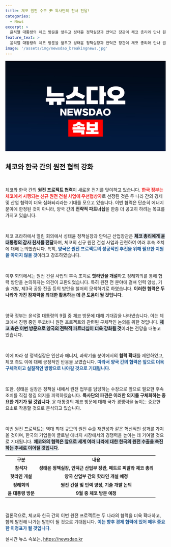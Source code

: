 ```yaml
---
title: 체코 원전 수주 尹 특사단의 친서 전달!
categories:
  - News
excerpt: >
  윤석열 대통령의 체코 방문을 앞두고 성태윤 정책실장과 안덕근 장관이 체코 총리와 만나 원전 협력을 논의했습니다. 팀코리아는 신규 원전 건설 사업 우선협상자로 선정되어 체코와의 전략적 파트너십을 강화할 기회를 맞이했습니다. 
feature_text: >
  윤석열 대통령의 체코 방문을 앞두고 성태윤 정책실장과 안덕근 장관이 체코 총리와 만나 원전 협력을 논의했습니다. 팀코리아는 신규 원전 건설 사업 우선협상자로 선정되어 체코와의 전략적 파트너십을 강화할 기회를 맞이했습니다. 
image: '/assets/img/newsdao_breakingnews.jpg'
---
```


<p><img src="/assets/img/newsdao_breakingnews.jpg" alt="bookingtag 속보" /></p>

<h2 data-ke-size="size26">체코와 한국 간의 원전 협력 강화</h2>

<p data-ke-size="size16">&nbsp;</p>

<p>체코와 한국 간의 <b>원전 프로젝트 협력</b>이 새로운 전기를 맞이하고 있습니다. <b><span style="color: #ee2323;">한국 정부는 체코에서 시행되는 신규 원전 건설 사업에 우선협상자</span></b>로 선정된 것은 두 나라 간의 경제 및 산업 협력이 더욱 심화되리라는 기대를 모으고 있습니다. 이번 협력은 단순히 에너지 분야에 한정된 것이 아니라, 양국 간의 <b>전략적 파트너십</b>을 한층 더 공고히 하려는 목표를 가지고 있습니다.</p>

<p data-ke-size="size16">&nbsp;</p>

<p>체코 프라하에서 열린 회의에서 성태윤 정책실장과 안덕근 산업장관은 <b><span style="background-color: #21538527;">체코 총리에게 윤 대통령의 감사 친서를 전달</span></b>하며, 체코의 신규 원전 건설 사업과 관련하여 여러 후속 조치에 대해 논의했습니다. 특히, <b><span style="color: #1a5490;">양국은 원전 프로젝트의 성공적인 추진을 위해 필요한 지원을 아끼지 않을 것</span></b>이라고 강조하였습니다.</p>

<p data-ke-size="size16">&nbsp;</p>

<p>이후 회의에서는 원전 건설 사업의 후속 조치로 <b>핫라인을 개설</b>하고 정례회의를 통해 협력 방안을 논의하자는 의견이 교환되었습니다. 특히 원전 전 분야에 걸쳐 인력 양성, 기술 개발, 제3국 공동 진출 등의 방안을 철저히 모색하기로 하였습니다. <b><span style="ee2323;">이러한 협력은 두 나라가 가진 잠재력을 최대한 활용하는 데 큰 도움이 될 것입니다</span></b>.</p>

<p data-ke-size="size16">&nbsp;</p>

<p>양국 정부는 윤석열 대통령의 9월 중 체코 방문에 대해 기대감을 나타냈습니다. 이는 체코에서 진행 중인 두코바니 원전 프로젝트와 관련된 구체적인 논의를 위한 것입니다. <b><span style="background-color: #21538527;">체코 측은 이번 방문으로 양국의 전략적 파트너십이 더욱 강화될 것</span></b>이라는 전망을 내놓고 있습니다.</p>

<p data-ke-size="size16">&nbsp;</p>

<p>이에 따라 성 정책실장은 인산과 에너지, 과학기술 분야에서의 <b>협력 확대</b>를 제안하였고, 체코 측도 이에 대해 긍정적인 반응을 보였습니다. <b><span style="color: #1a5490;">따라서 양국 간의 협력은 앞으로 더욱 구체적이고 실질적인 방향으로 나아갈 것으로 기대됩니다</span></b>.</p>

<p data-ke-size="size16">&nbsp;</p>

<p>또한, 성태윤 실장은 정책실 내에서 원전 업무를 담당하는 수장으로 앞으로 필요한 후속 조치를 직접 챙길 의지를 피력하였습니다. <b><span style="ee2323;">특사단의 파견은 이러한 의지를 구체화하는 중요한 계기가 될 것입니다</span></b>. 윤 대통령의 체코 방문에 대해 국가 경쟁력을 높이는 중요한 요소로 작용할 것으로 분석되고 있습니다.</p>

<p data-ke-size="size16">&nbsp;</p>

<p>이번 원전 프로젝트는 역대 최대 규모의 원전 수출 재편성과 같은 혁신적인 성과를 가져올 것이며, 한국의 기업들이 글로벌 에너지 시장에서의 경쟁력을 높이는 데 기여할 것으로 기대됩니다. <b><span style="background-color: #21538527;">체코와의 협력은 앞으로 세계 여러 나라에 대한 한국의 원전 수출을 촉진하는 추세로 이어질 것입니다</span></b>.</p>

<table style="width: 100%; border-collapse: collapse; line-height: 1.5;">
<tr>
<td style="text-align: center; height: 17px;"><b>구분</b></td>
<td style="text-align: center; height: 17px;"><b>내용</b></td>
</tr>
<tr>
<td style="text-align: center; height: 17px;"><b>참석자</b></td>
<td style="text-align: center; height: 17px;"><b>성태윤 정책실장, 안덕근 산업부 장관, 페트르 피알라 체코 총리</b></td>
</tr>
<tr>
<td style="text-align: center; height: 17px;"><b>핫라인 개설</b></td>
<td style="text-align: center; height: 17px;"><b>양국 산업부 간의 핫라인 개설 예정</b></td>
</tr>
<tr>
<td style="text-align: center; height: 17px;"><b>정례회의</b></td>
<td style="text-align: center; height: 17px;"><b>원전 건설 및 인력 양성, 기술 개발 논의</b></td>
</tr>
<tr>
<td style="text-align: center; height: 17px;"><b>윤 대통령 방문</b></td>
<td style="text-align: center; height: 17px;"><b>9월 중 체코 방문 예정</b></td>
</tr>
</table>

<p data-ke-size="size16">&nbsp;</p>

<p>결론적으로, 체코와 한국 간의 이번 원전 프로젝트는 두 나라의 협력을 더욱 확대하고, 함께 발전해 나가는 발판이 될 것으로 기대됩니다. <b><span style="color: #1a5490;">이는 향후 경제 협력에 있어 매우 중요한 이정표가 될 것입니다</span></b>.</p>
실시간 뉴스 속보는, <a href="https://newsdao.kr" rel="dofollow">https://newsdao.kr</a>


